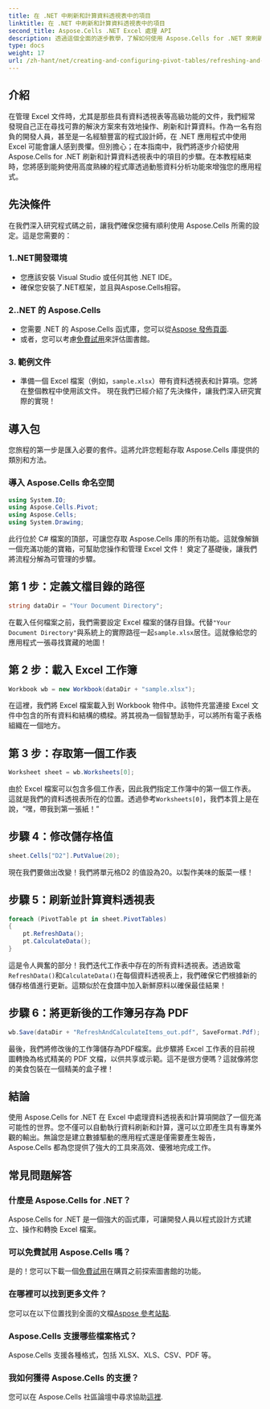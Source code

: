 ```yaml
---
title: 在 .NET 中刷新和計算資料透視表中的項目
linktitle: 在 .NET 中刷新和計算資料透視表中的項目
second_title: Aspose.Cells .NET Excel 處理 API
description: 透過這個全面的逐步教學，了解如何使用 Aspose.Cells for .NET 來刷新和計算資料透視表中的項目。
type: docs
weight: 17
url: /zh-hant/net/creating-and-configuring-pivot-tables/refreshing-and-calculating-items/
---
```

## 介紹
在管理 Excel 文件時，尤其是那些具有資料透視表等高級功能的文件，我們經常發現自己正在尋找可靠的解決方案來有效地操作、刷新和計算資料。作為一名有抱負的開發人員，甚至是一名經驗豐富的程式設計師，在 .NET 應用程式中使用 Excel 可能會讓人感到畏懼。但別擔心；在本指南中，我們將逐步介紹使用 Aspose.Cells for .NET 刷新和計算資料透視表中的項目的步驟。在本教程結束時，您將感到能夠使用高度熟練的程式庫透過動態資料分析功能來增強您的應用程式。
## 先決條件
在我們深入研究程式碼之前，讓我們確保您擁有順利使用 Aspose.Cells 所需的設定。這是您需要的：
### 1..NET開發環境
- 您應該安裝 Visual Studio 或任何其他 .NET IDE。
- 確保您安裝了.NET框架，並且與Aspose.Cells相容。
### 2..NET 的 Aspose.Cells
- 您需要 .NET 的 Aspose.Cells 函式庫，您可以從[Aspose 發佈頁面](https://releases.aspose.com/cells/net/).
- 或者，您可以考慮[免費試用](https://releases.aspose.com/)來評估圖書館。
### 3. 範例文件
- 準備一個 Excel 檔案（例如，`sample.xlsx`）帶有資料透視表和計算項。您將在整個教程中使用該文件。
現在我們已經介紹了先決條件，讓我們深入研究實際的實現！
## 導入包
您旅程的第一步是匯入必要的套件。這將允許您輕鬆存取 Aspose.Cells 庫提供的類別和方法。 
### 導入 Aspose.Cells 命名空間
```csharp
using System.IO;
using Aspose.Cells.Pivot;
using Aspose.Cells;
using System.Drawing;
```
此行位於 C# 檔案的頂部，可讓您存取 Aspose.Cells 庫的所有功能。這就像解鎖一個充滿功能的寶箱，可幫助您操作和管理 Excel 文件！
奠定了基礎後，讓我們將流程分解為可管理的步驟。
## 第 1 步：定義文檔目錄的路徑
```csharp
string dataDir = "Your Document Directory";
```
在載入任何檔案之前，我們需要設定 Excel 檔案的儲存目錄。代替`"Your Document Directory"`與系統上的實際路徑一起`sample.xlsx`居住。這就像給您的應用程式一張尋找寶藏的地圖！
## 第 2 步：載入 Excel 工作簿
```csharp
Workbook wb = new Workbook(dataDir + "sample.xlsx");
```
在這裡，我們將 Excel 檔案載入到 Workbook 物件中。該物件充當連接 Excel 文件中包含的所有資料和結構的橋樑。將其視為一個智慧助手，可以將所有電子表格組織在一個地方。
## 第 3 步：存取第一個工作表
```csharp
Worksheet sheet = wb.Worksheets[0];
```
由於 Excel 檔案可以包含多個工作表，因此我們指定工作簿中的第一個工作表。這就是我們的資料透視表所在的位置。透過參考`Worksheets[0]`，我們本質上是在說，“嘿，帶我到第一張紙！”
## 步驟 4：修改儲存格值
```csharp
sheet.Cells["D2"].PutValue(20);
```
現在我們要做出改變！我們將單元格D2 的值設為20。以製作美味的飯菜一樣！
## 步驟 5：刷新並計算資料透視表
```csharp
foreach (PivotTable pt in sheet.PivotTables)
{
	pt.RefreshData();
	pt.CalculateData();
}
```
這是令人興奮的部分！我們迭代工作表中存在的所有資料透視表。透過致電`RefreshData()`和`CalculateData()`在每個資料透視表上，我們確保它們根據新的儲存格值進行更新。這類似於在食譜中加入新鮮原料以確保最佳結果！
## 步驟 6：將更新後的工作簿另存為 PDF
```csharp
wb.Save(dataDir + "RefreshAndCalculateItems_out.pdf", SaveFormat.Pdf);
```
最後，我們將修改後的工作簿儲存為PDF檔案。此步驟將 Excel 工作表的目前視圖轉換為格式精美的 PDF 文檔，以供共享或示範。這不是很方便嗎？這就像將您的美食包裝在一個精美的盒子裡！
## 結論
使用 Aspose.Cells for .NET 在 Excel 中處理資料透視表和計算項開啟了一個充滿可能性的世界。您不僅可以自動執行資料刷新和計算，還可以立即產生具有專業外觀的輸出。無論您是建立數據驅動的應用程式還是僅需要產生報告，Aspose.Cells 都為您提供了強大的工具來高效、優雅地完成工作。
## 常見問題解答
### 什麼是 Aspose.Cells for .NET？
Aspose.Cells for .NET 是一個強大的函式庫，可讓開發人員以程式設計方式建立、操作和轉換 Excel 檔案。
### 可以免費試用 Aspose.Cells 嗎？
是的！您可以下載一個[免費試用](https://releases.aspose.com/)在購買之前探索圖書館的功能。
### 在哪裡可以找到更多文件？
您可以在以下位置找到全面的文檔[Aspose 參考站點](https://reference.aspose.com/cells/net/).
### Aspose.Cells 支援哪些檔案格式？
Aspose.Cells 支援各種格式，包括 XLSX、XLS、CSV、PDF 等。
### 我如何獲得 Aspose.Cells 的支援？
您可以在 Aspose.Cells 社區論壇中尋求協助[這裡](https://forum.aspose.com/c/cells/9).